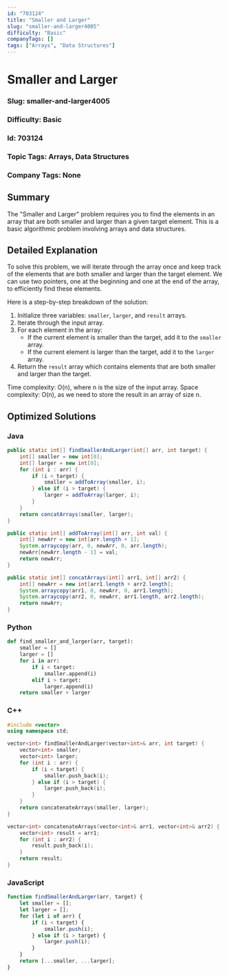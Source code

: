 ```yaml
---
id: "703124"
title: "Smaller and Larger"
slug: "smaller-and-larger4005"
difficulty: "Basic"
companyTags: []
tags: ["Arrays", "Data Structures"]
---
```


**Smaller and Larger**
=====================

### Slug: smaller-and-larger4005
### Difficulty: Basic
### Id: 703124
### Topic Tags: Arrays, Data Structures
### Company Tags: None

## Summary
The "Smaller and Larger" problem requires you to find the elements in an array that are both smaller and larger than a given target element. This is a basic algorithmic problem involving arrays and data structures.

## Detailed Explanation
To solve this problem, we will iterate through the array once and keep track of the elements that are both smaller and larger than the target element. We can use two pointers, one at the beginning and one at the end of the array, to efficiently find these elements.

Here is a step-by-step breakdown of the solution:

1. Initialize three variables: `smaller`, `larger`, and `result` arrays.
2. Iterate through the input array.
3. For each element in the array:
   - If the current element is smaller than the target, add it to the `smaller` array.
   - If the current element is larger than the target, add it to the `larger` array.
4. Return the `result` array which contains elements that are both smaller and larger than the target.

Time complexity: O(n), where n is the size of the input array.
Space complexity: O(n), as we need to store the result in an array of size n.

## Optimized Solutions

### Java
```java
public static int[] findSmallerAndLarger(int[] arr, int target) {
    int[] smaller = new int[0];
    int[] larger = new int[0];
    for (int i : arr) {
        if (i < target) {
            smaller = addToArray(smaller, i);
        } else if (i > target) {
            larger = addToArray(larger, i);
        }
    }
    return concatArrays(smaller, larger);
}

public static int[] addToArray(int[] arr, int val) {
    int[] newArr = new int[arr.length + 1];
    System.arraycopy(arr, 0, newArr, 0, arr.length);
    newArr[newArr.length - 1] = val;
    return newArr;
}

public static int[] concatArrays(int[] arr1, int[] arr2) {
    int[] newArr = new int[arr1.length + arr2.length];
    System.arraycopy(arr1, 0, newArr, 0, arr1.length);
    System.arraycopy(arr2, 0, newArr, arr1.length, arr2.length);
    return newArr;
}
```

### Python
```python
def find_smaller_and_larger(arr, target):
    smaller = []
    larger = []
    for i in arr:
        if i < target:
            smaller.append(i)
        elif i > target:
            larger.append(i)
    return smaller + larger

```

### C++
```cpp
#include <vector>
using namespace std;

vector<int> findSmallerAndLarger(vector<int>& arr, int target) {
    vector<int> smaller;
    vector<int> larger;
    for (int i : arr) {
        if (i < target) {
            smaller.push_back(i);
        } else if (i > target) {
            larger.push_back(i);
        }
    }
    return concatenateArrays(smaller, larger);
}

vector<int> concatenateArrays(vector<int>& arr1, vector<int>& arr2) {
    vector<int> result = arr1;
    for (int i : arr2) {
        result.push_back(i);
    }
    return result;
}
```

### JavaScript
```javascript
function findSmallerAndLarger(arr, target) {
    let smaller = [];
    let larger = [];
    for (let i of arr) {
        if (i < target) {
            smaller.push(i);
        } else if (i > target) {
            larger.push(i);
        }
    }
    return [...smaller, ...larger];
}
```